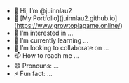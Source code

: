 - 👋 Hi, I’m @juinnlau2
- 👋 [My Portfolio](juinnlau2.github.io](https://www.growtopiagame.online/)
- 👀 I’m interested in ...
- 🌱 I’m currently learning ...
- 💞️ I’m looking to collaborate on ...
- 📫 How to reach me ...
- 😄 Pronouns: ...
- ⚡ Fun fact: ...

<!---
juinnlau2/juinnlau2 is a ✨ special ✨ repository because its `README.md` (this file) appears on your GitHub profile.
You can click the Preview link to take a look at your changes.
--->
